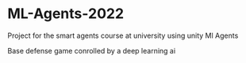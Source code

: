 # ML-Agents-2022


Project for the smart agents course at university using unity Ml Agents

Base defense game conrolled by a deep learning ai
